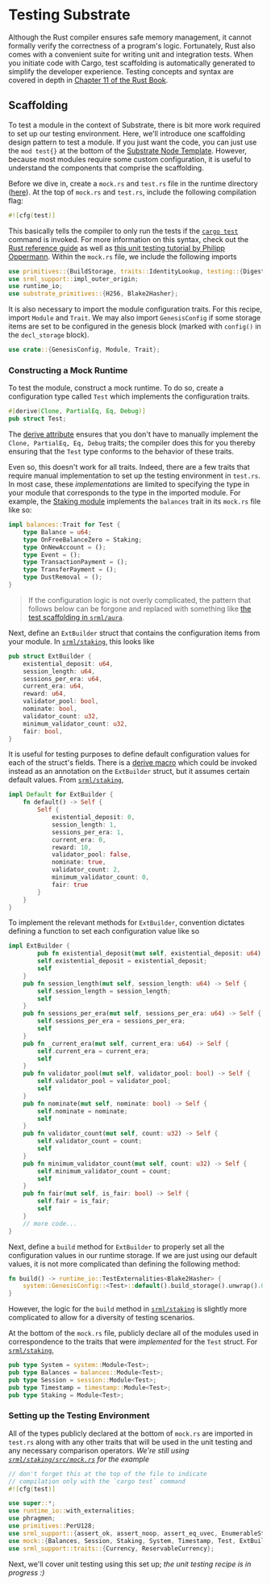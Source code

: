 # Testing Substrate

Although the Rust compiler ensures safe memory management, it cannot formally verify the correctness of a program's logic. Fortunately, Rust also comes with a convenient suite for writing unit and integration tests. When you initiate code with Cargo, test scaffolding is automatically generated to simplify the developer experience. Testing concepts and syntax are covered in depth in [Chapter 11 of the Rust Book](https://doc.rust-lang.org/book/ch11-00-testing.html).

## Scaffolding

To test a module in the context of Substrate, there is bit more work required to set up our testing environment. Here, we'll introduce one scaffolding design pattern to test a module. If you just want the code, you can just use the `mod test{}` at the bottom of the [Substrate Node Template](https://github.com/shawntabrizi/substrate-package/blob/master/substrate-node-template/runtime/src/template.rs). However, because most modules require some custom configuration, it is useful to understand the components that comprise the scaffolding.

Before we dive in, create a `mock.rs` and `test.rs` file in the runtime directory ([here](https://github.com/shawntabrizi/substrate-package/blob/master/substrate-node-template/runtime/src/)). At the top of `mock.rs` and `test.rs`, include the following compilation flag:

```rust
#![cfg(test)]
```

This basically tells the compiler to only run the tests if the [`cargo test`](https://doc.rust-lang.org/cargo/guide/tests.html) command is invoked. For more information on this syntax, check out the [Rust reference guide](https://doc.rust-lang.org/reference/attributes.html#conditional-compilation) as well as [this unit testing tutorial by Philipp Oppermann](https://os.phil-opp.com/unit-testing/). Within the `mock.rs` file, we include the following imports

```rust
use primitives::{BuildStorage, traits::IdentityLookup, testing::{Digest, DigestItem, Header, UintAuthorityId}};
use srml_support::impl_outer_origin;
use runtime_io;
use substrate_primitives::{H256, Blake2Hasher};
```

It is also necessary to import the module configuration traits. For this recipe,  import `Module` and `Trait`. We may also import `GenesisConfig` if some storage items are set to be configured in the genesis block (marked with `config()` in the `decl_storage` block).

```rust
use crate::{GenesisConfig, Module, Trait};
```

### Constructing a Mock Runtime

To test the module, construct a mock runtime. To do so, create a configuration type called `Test` which implements the configuration traits.

```rust
#[derive(Clone, PartialEq, Eq, Debug)]
pub struct Test;
```

The [derive attribute](https://doc.rust-lang.org/edition-guide/rust-2018/macros/custom-derive.html) ensures that you don't have to manually implement the `Clone, PartialEq, Eq, Debug` traits; the compiler does this for you thereby ensuring that the `Test` type conforms to the behavior of these traits.

Even so, this doesn't work for all traits. Indeed, there are a few traits that require manual implementation to set up the testing environment in `test.rs`. In most case, these *implementations* are limited to specifying the type in your module that corresponds to the type in the imported module. For example, the [Staking module](https://github.com/paritytech/substrate/blob/master/srml/staking/src/mock.rs) implements the `balances` trait in its `mock.rs` file like so:

```rust
impl balances::Trait for Test {
	type Balance = u64;
	type OnFreeBalanceZero = Staking;
	type OnNewAccount = ();
	type Event = ();
	type TransactionPayment = ();
	type TransferPayment = ();
	type DustRemoval = ();
}
```

> If the configuration logic is not overly complicated, the pattern that follows below can be forgone and replaced with something like [the test scaffolding in `srml/aura`](https://github.com/paritytech/substrate/blob/master/srml/aura/src/mock.rs).

Next, define an `ExtBuilder` struct that contains the configuration items from your module. In [`srml/staking`](https://github.com/paritytech/substrate/blob/master/srml/staking/src/mock.rs), this looks like

```rust
pub struct ExtBuilder {
	existential_deposit: u64,
	session_length: u64,
	sessions_per_era: u64,
	current_era: u64,
	reward: u64,
	validator_pool: bool,
	nominate: bool,
	validator_count: u32,
	minimum_validator_count: u32,
	fair: bool,
}
```

It is useful for testing purposes to define default configuration values for each of the struct's fields. There is a [derive macro](https://doc.rust-lang.org/std/default/trait.Default.html) which could be invoked instead as an annotation on the `ExtBuilder` struct, but it assumes certain default values. From [`srml/staking`](https://github.com/paritytech/substrate/blob/master/srml/staking/src/mock.rs),

```rust
impl Default for ExtBuilder {
	fn default() -> Self {
		Self {
			existential_deposit: 0,
			session_length: 1,
			sessions_per_era: 1,
			current_era: 0,
			reward: 10,
			validator_pool: false,
			nominate: true,
			validator_count: 2,
			minimum_validator_count: 0,
			fair: true
		}
	}
}
```

To implement the relevant methods for `ExtBuilder`, convention dictates defining a function to set each configuration value like so

```rust
impl ExtBuilder {
    	pub fn existential_deposit(mut self, existential_deposit: u64) -> Self {
		self.existential_deposit = existential_deposit;
		self
	}
	pub fn session_length(mut self, session_length: u64) -> Self {
		self.session_length = session_length;
		self
	}
	pub fn sessions_per_era(mut self, sessions_per_era: u64) -> Self {
		self.sessions_per_era = sessions_per_era;
		self
	}
	pub fn _current_era(mut self, current_era: u64) -> Self {
		self.current_era = current_era;
		self
	}
	pub fn validator_pool(mut self, validator_pool: bool) -> Self {
		self.validator_pool = validator_pool;
		self
	}
	pub fn nominate(mut self, nominate: bool) -> Self {
		self.nominate = nominate;
		self
	}
	pub fn validator_count(mut self, count: u32) -> Self {
		self.validator_count = count;
		self
	}
	pub fn minimum_validator_count(mut self, count: u32) -> Self {
		self.minimum_validator_count = count;
		self
	}
	pub fn fair(mut self, is_fair: bool) -> Self {
		self.fair = is_fair;
		self
	}
    // more code...
}
```

Next, define a `build` method for `ExtBuilder` to properly set all the configuration values in our runtime storage. If we are just using our default values, it is not more complicated than defining the following method:

```rust
fn build() -> runtime_io::TestExternalities<Blake2Hasher> {
    system::GenesisConfig::<Test>::default().build_storage().unwrap().0.into()
}
```

However, the logic for the `build` method in [`srml/staking`](https://github.com/paritytech/substrate/blob/master/srml/staking/src/mock.rs) is slightly more complicated to allow for a diversity of testing scenarios.

At the bottom of the `mock.rs` file, publicly declare all of the modules used in correspondence to the traits that were *implemented* for the `Test` struct. For [`srml/staking`](https://github.com/paritytech/substrate/blob/master/srml/staking/src/mock.rs),

```rust
pub type System = system::Module<Test>;
pub type Balances = balances::Module<Test>;
pub type Session = session::Module<Test>;
pub type Timestamp = timestamp::Module<Test>;
pub type Staking = Module<Test>;
```

### Setting up the Testing Environment

All of the types publicly declared at the bottom of `mock.rs` are imported in `test.rs` along with any other traits that will be used in the unit testing and any necessary comparison operators. *We're still using [`srml/staking/src/mock.rs`](https://github.com/paritytech/substrate/blob/master/srml/staking/src/mock.rs) for the example*

```rust
// don't forget this at the top of the file to indicate 
// compilation only with the `cargo test` command
#![cfg(test)]

use super::*;
use runtime_io::with_externalities;
use phragmen;
use primitives::PerU128;
use srml_support::{assert_ok, assert_noop, assert_eq_uvec, EnumerableStorageMap}; // comparison operators
use mock::{Balances, Session, Staking, System, Timestamp, Test, ExtBuilder, Origin}; // publicly declared types
use srml_support::traits::{Currency, ReservableCurrency};
```

Next, we'll cover unit testing using this set up; *the unit testing recipe is in progress :)*